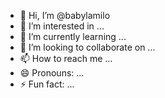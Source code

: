 - 👋 Hi, I’m @babylamilo
- 👀 I’m interested in ...
- 🌱 I’m currently learning ...
- 💞️ I’m looking to collaborate on ...
- 📫 How to reach me ...
- 😄 Pronouns: ...
- ⚡ Fun fact: ...

<!---
babylamilo/babylamilo is a ✨ special ✨ repository because its `README.md` (this file) appears on your GitHub profile.
You can click the Preview link to take a look at your changes.
--->
